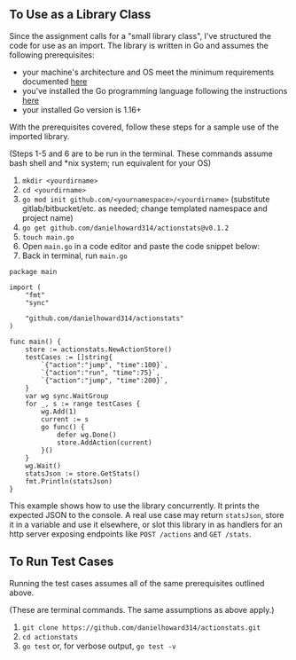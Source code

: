 ## To Use as a Library Class

Since the assignment calls for a "small library class", I've structured the code for use as an import. The library is written in Go and assumes the following prerequisites:

- your machine's architecture and OS meet the minimum requirements documented [here](https://github.com/golang/go/wiki/MinimumRequirements)
- you've installed the Go programming language following the instructions [here](https://golang.org/doc/install)
- your installed Go version is 1.16+

With the prerequisites covered, follow these steps for a sample use of the imported library.

(Steps 1-5 and 6 are to be run in the terminal. These commands assume bash shell and *nix system; run equivalent for your OS)
1. `mkdir <yourdirname>`
2. `cd <yourdirname>`
3. `go mod init github.com/<yournamespace>/<yourdirname>` (substitute gitlab/bitbucket/etc. as needed; change templated namespace and project name)
4. `go get github.com/danielhoward314/actionstats@v0.1.2`
5. `touch main.go`
6. Open `main.go` in a code editor and paste the code snippet below:
7. Back in terminal, run `main.go`

```
package main

import (
	"fmt"
	"sync"

	"github.com/danielhoward314/actionstats"
)

func main() {
	store := actionstats.NewActionStore()
	testCases := []string{
		`{"action":"jump", "time":100}`,
		`{"action":"run", "time":75}`,
		`{"action":"jump", "time":200}`,
	}
	var wg sync.WaitGroup
	for _, s := range testCases {
		wg.Add(1)
		current := s
		go func() {
			defer wg.Done()
			store.AddAction(current)
		}()
	}
	wg.Wait()
	statsJson := store.GetStats()
	fmt.Println(statsJson)
}
```

This example shows how to use the library concurrently. It prints the expected JSON to the console. A real use case may return `statsJson`, store it in a variable and use it elsewhere, or slot this library in as handlers for an http server exposing endpoints like `POST /actions` and `GET /stats`.

## To Run Test Cases

Running the test cases assumes all of the same prerequisites outlined above. 

(These are terminal commands. The same assumptions as above apply.)
1. `git clone https://github.com/danielhoward314/actionstats.git`
2. `cd actionstats`
3. `go test` or, for verbose output, `go test -v`